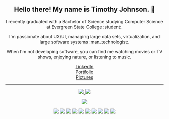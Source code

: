 <h2 align="center">Hello there! My name is Timothy Johnson. 👋</h2>
<p align="center">I recently graduated with a Bachelor of Science studying Computer Science at Evergreen State College :student:.</p>
<p align="center">I'm passionate about UX/UI, managing large data sets, virtualization, and large software systems :man_technologist:.</p>
<p align="center">When I'm not developing software, you can find me watching movies or TV shows, enjoying nature, or listening to music.</p>

<div align="center" style=n=>
  <a href="https://www.linkedin.com/in/timmyjtech/" target="_blank">LinkedIn</a>
</div>

<div align="center">
  <a href="https://timmyjtech.netlify.app/" target="_blank">Portfolio</a>
</div>

<div align="center">
  <a href="https://timmyjphotography.netlify.app/" target="_blank">Pictures</a>
</div>

---
  
<p align=center>
  <a href="https://github.com/MrTimmyJ">
    <img src="https://badges.pufler.dev/visits/MrTimmyJ/MrTimmyJ?style=flat-square&color=black&logo=github">
  </a>
  <a href="https://github.com/MrTimmyJ?tab=repositories">
    <img src="https://badges.pufler.dev/repos/MrTimmyJ?style=flat-square&color=black&logo=github">
  </a>
</p>
<p align="center">
<a href="https://github.com/MrTimmyJ"><img src="https://img.shields.io/github/followers/MrTimmyJ?style=social"></a>
</p>

<p align="center">
  <img src="https://img.shields.io/badge/LANGUAGES-blue">
  <img src="https://img.shields.io/badge/JAVA-grey">
  <img src="https://img.shields.io/badge/C-grey">
  <img src="https://img.shields.io/badge/C-Sharp-grey">
  <img src="https://img.shields.io/badge/Python-grey">
  <img src="https://img.shields.io/badge/HTML/CSS/JavaScript-grey">
  <img src="https://img.shields.io/badge/SQL-grey">
  <img src="https://img.shields.io/badge/Visual-Basic-grey">
  <img src="https://img.shields.io/badge/GDScript-grey">
  <img src="https://img.shields.io/badge/Rust-grey"> 
</p>

<!--p align=center>  
  <img align=center src="https://github-readme-stats.vercel.app/api?username=MrTimmyJ&show_icons=true&theme=radical">
</p-->
